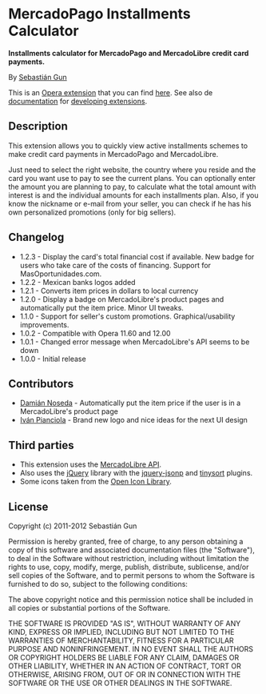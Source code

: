MercadoPago Installments Calculator
===================================

**Installments calculator for MercadoPago and MercadoLibre credit card payments.**

By [Sebastián Gun](https://github.com/sebagun)

This is an [Opera extension](https://addons.opera.com/addons/extensions/) that you can find [here](https://addons.opera.com/addons/extensions/details/mercadopago-installments-calculator/). See also de [documentation](http://dev.opera.com/addons/extensions/) for [developing extensions](http://www.opera.com/addons/extensions/develop/).

Description
-----------

This extension allows you to quickly view active installments schemes to make credit card payments in MercadoPago and MercadoLibre.

Just need to select the right website, the country where you reside and the card you want use to pay to see the current plans. You can optionally enter the amount you are planning to pay, to calculate what the total amount with interest is and the individual amounts for each installments plan. Also, if you know the nickname or e-mail from your seller, you can check if he has his own personalized promotions (only for big sellers).

Changelog
---------

* 1.2.3 - Display the card's total financial cost if available. New badge for users who take care of the costs of financing. Support for MasOportunidades.com.
* 1.2.2 - Mexican banks logos added
* 1.2.1 - Converts item prices in dollars to local currency
* 1.2.0 - Display a badge on MercadoLibre's product pages and automatically put the item price. Minor UI tweaks.
* 1.1.0 - Support for seller's custom promotions. Graphical/usability improvements.
* 1.0.2 - Compatible with Opera 11.60 and 12.00
* 1.0.1 - Changed error message when MercadoLibre's API seems to be down
* 1.0.0 - Initial release

Contributors
------------

* [Damián Noseda](https://github.com/dnoseda) - Automatically put the item price if the user is in a MercadoLibre's product page
* [Iván Pianciola](https://github.com/pulsovisual) - Brand new logo and nice ideas for the next UI design

Third parties
-------------

* This extension uses the [MercadoLibre API](http://mercadolibre.io/home).
* Also uses the [jQuery](http://jquery.com/) library with the [jquery-jsonp](http://code.google.com/p/jquery-jsonp/) and [tinysort](http://code.google.com/p/tinysort/) plugins.
* Some icons taken from the [Open Icon Library](http://openiconlibrary.sourceforge.net/).

License
-------

Copyright (c) 2011-2012 Sebastián Gun

Permission is hereby granted, free of charge, to any person obtaining a copy of this software and associated documentation files (the "Software"), to deal in the Software without restriction, including without limitation the rights to use, copy, modify, merge, publish, distribute, sublicense, and/or sell copies of the Software, and to permit persons to whom the Software is furnished to do so, subject to the following conditions:

The above copyright notice and this permission notice shall be included in all copies or substantial portions of the Software.

THE SOFTWARE IS PROVIDED "AS IS", WITHOUT WARRANTY OF ANY KIND, EXPRESS OR IMPLIED, INCLUDING BUT NOT LIMITED TO THE WARRANTIES OF MERCHANTABILITY, FITNESS FOR A PARTICULAR PURPOSE AND NONINFRINGEMENT. IN NO EVENT SHALL THE AUTHORS OR COPYRIGHT HOLDERS BE LIABLE FOR ANY CLAIM, DAMAGES OR OTHER LIABILITY, WHETHER IN AN ACTION OF CONTRACT, TORT OR OTHERWISE, ARISING FROM, OUT OF OR IN CONNECTION WITH THE SOFTWARE OR THE USE OR OTHER DEALINGS IN THE SOFTWARE.
